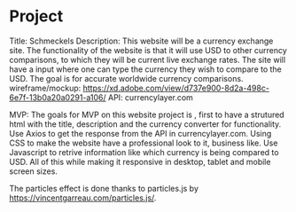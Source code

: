 # Project
Title: Schmeckels
Description: This website will be a currency exchange site.
The functionality of the website is that it will use USD to other currency comparisons,
to which they will be current live exchange rates. The site will have a input where one can type the currency they wish to compare to the USD.
The goal is for accurate worldwide currency comparisons.
wireframe/mockup: https://xd.adobe.com/view/d737e900-8d2a-498c-6e7f-13b0a20a0291-a106/
API: currencylayer.com

MVP: The goals for MVP on this website project is , first to have a strutured html with the title, description and the currency converter for functionality. Use Axios to get the response from the API in currencylayer.com. Using CSS to make the website have a professional look to it, business like. Use Javascript to retrive information like which currency is being compared to USD. All of this while making it responsive in desktop, tablet and mobile screen sizes. 

The particles effect is done thanks to particles.js by https://vincentgarreau.com/particles.js/.